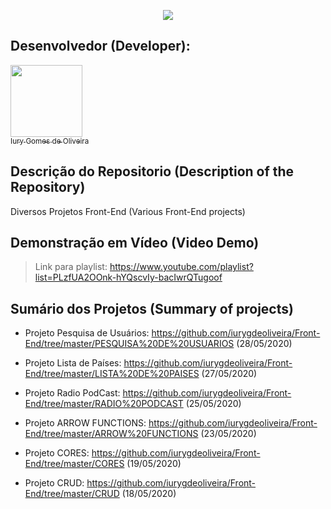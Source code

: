 <p align="center">
  <img src="https://github.com/iurygdeoliveira/Front-End/blob/master/CAPA%20PRINCIPAL.jpg">
</p>

## Desenvolvedor (Developer):

[<img src="https://avatars3.githubusercontent.com/u/30157522?s=460&u=30d3397df3e4655b6fa8047ac27052569cf7db78&v=4" width=115><br><sub>Iury Gomes de Oliveira</sub>](https://github.com/iurygdeoliveira)

## Descrição do Repositorio (Description of the Repository)

Diversos Projetos Front-End (Various Front-End projects)

## Demonstração em Vídeo (Video Demo)

> Link para playlist: https://www.youtube.com/playlist?list=PLzfUA2OOnk-hYQscvIy-bacIwrQTugoof

## Sumário dos Projetos (Summary of projects)

- Projeto Pesquisa de Usuários: https://github.com/iurygdeoliveira/Front-End/tree/master/PESQUISA%20DE%20USUARIOS (28/05/2020)

- Projeto Lista de Países: https://github.com/iurygdeoliveira/Front-End/tree/master/LISTA%20DE%20PAISES (27/05/2020)

- Projeto Radio PodCast: https://github.com/iurygdeoliveira/Front-End/tree/master/RADIO%20PODCAST (25/05/2020)

- Projeto ARROW FUNCTIONS: https://github.com/iurygdeoliveira/Front-End/tree/master/ARROW%20FUNCTIONS (23/05/2020)

- Projeto CORES: https://github.com/iurygdeoliveira/Front-End/tree/master/CORES (19/05/2020)

- Projeto CRUD: https://github.com/iurygdeoliveira/Front-End/tree/master/CRUD (18/05/2020)

